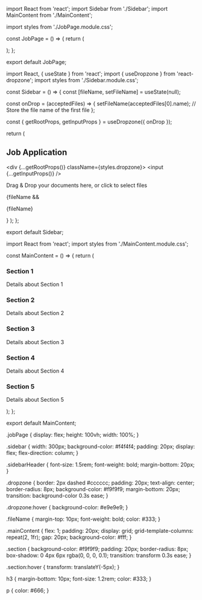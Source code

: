 import React from 'react';
import Sidebar from './Sidebar';
import MainContent from './MainContent';

import styles from './JobPage.module.css';

const JobPage = () => {
  return (
    <div className={styles.jobPage}>
      <Sidebar />
      <MainContent />
    </div>
  );
};

export default JobPage;




import React, { useState } from 'react';
import { useDropzone } from 'react-dropzone';
import styles from './Sidebar.module.css';

const Sidebar = () => {
  const [fileName, setFileName] = useState(null);

  const onDrop = (acceptedFiles) => {
    setFileName(acceptedFiles[0].name); // Store the file name of the first file
  };

  const { getRootProps, getInputProps } = useDropzone({ onDrop });

  return (
    <div className={styles.sidebar}>
      <h2 className={styles.sidebarHeader}>Job Application</h2>
      <div {...getRootProps()} className={styles.dropzone}>
        <input {...getInputProps()} />
        <p>Drag & Drop your documents here, or click to select files</p>
      </div>
      {fileName && <p className={styles.fileName}>{fileName}</p>}
    </div>
  );
};

export default Sidebar;




import React from 'react';
import styles from './MainContent.module.css';

const MainContent = () => {
  return (
    <div className={styles.mainContent}>
      <section className={styles.section}>
        <h3>Section 1</h3>
        <p>Details about Section 1</p>
      </section>
      <section className={styles.section}>
        <h3>Section 2</h3>
        <p>Details about Section 2</p>
      </section>
      <section className={styles.section}>
        <h3>Section 3</h3>
        <p>Details about Section 3</p>
      </section>
      <section className={styles.section}>
        <h3>Section 4</h3>
        <p>Details about Section 4</p>
      </section>
      <section className={styles.section}>
        <h3>Section 5</h3>
        <p>Details about Section 5</p>
      </section>
    </div>
  );
};

export default MainContent;



.jobPage {
  display: flex;
  height: 100vh;
  width: 100%;
}



.sidebar {
  width: 300px;
  background-color: #f4f4f4;
  padding: 20px;
  display: flex;
  flex-direction: column;
}

.sidebarHeader {
  font-size: 1.5rem;
  font-weight: bold;
  margin-bottom: 20px;
}

.dropzone {
  border: 2px dashed #cccccc;
  padding: 20px;
  text-align: center;
  border-radius: 8px;
  background-color: #f9f9f9;
  margin-bottom: 20px;
  transition: background-color 0.3s ease;
}

.dropzone:hover {
  background-color: #e9e9e9;
}

.fileName {
  margin-top: 10px;
  font-weight: bold;
  color: #333;
}




.mainContent {
  flex: 1;
  padding: 20px;
  display: grid;
  grid-template-columns: repeat(2, 1fr);
  gap: 20px;
  background-color: #fff;
}

.section {
  background-color: #f9f9f9;
  padding: 20px;
  border-radius: 8px;
  box-shadow: 0 4px 6px rgba(0, 0, 0, 0.1);
  transition: transform 0.3s ease;
}

.section:hover {
  transform: translateY(-5px);
}

h3 {
  margin-bottom: 10px;
  font-size: 1.2rem;
  color: #333;
}

p {
  color: #666;
}
